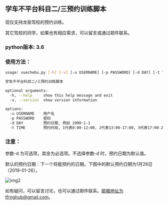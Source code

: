 ## 学车不平台科目二/三预约训练脚本

现仅支持龙泉驾校的预约训练。

其它驾校的同学，如果也有相应需求，可以留言或通过邮件联系。

### python版本: 3.6

### 使用方法：
```bash
usage: xuechebu.py [-h] [-v] [-u USERNAME] [-p PASSWORD] [-d DAY] [-t TIME]

学车不平台科目二/三预约训练脚本

optional arguments:
  -h, --help     show this help message and exit
  -v, --version  show version information

options:
  -u USERNAME    用户名
  -p PASSWORD    密码
  -d DAY         预约日期, 例如 1990-1-1
  -t TIME        预约时段, 1代表8:00-12:00, 2代表13:00-17:00, 3代表17:00-20:00
```

### 注意：

参数-d 为可选项，其余为必选项。不选择参数-d 时，预约日期为默认值。

默认的预约日期：下一个将能预约的日期。下图中的默认预约日期为1月26日（2019-01-26）。

![img2](https://github.com/tfrnghub/xuechebu/blob/master/date.PNG)

如有疑问，可以留言讨论，也可以通过邮件联系。邮箱地址为tfrnghub@gmail.com。
